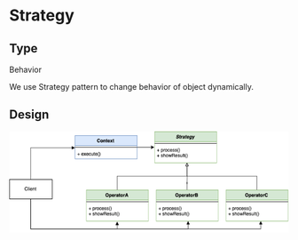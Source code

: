 # Strategy

## Type
Behavior

We use Strategy pattern to change behavior of object dynamically.

## Design
![class-diagram](DesignPattern-Strategy.png)

